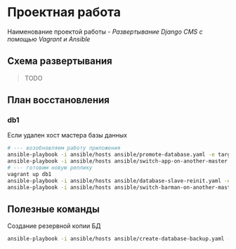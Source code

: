# Проектная работа

Наименование проектой работы - *Развертывание Django CMS с помощью Vagrant и Ansible*

## Схема развертывания

> TODO

## План восстановления

### db1

Если удален хост мастера базы данных

```bash
# --- возобновляем работу приложения
ansible-playbook -i ansible/hosts ansible/promote-database.yaml -e target=db2
ansible-playbook -i ansible/hosts ansible/switch-app-on-another-master.yaml -e master_ip=10.10.1.132
# --- готовим новую реплику
vagrant up db1
ansible-playbook -i ansible/hosts ansible/database-slave-reinit.yaml -e target=db1 -e master_ip=10.10.1.132
ansible-playbook -i ansible/hosts ansible/switch-barman-on-another-master.yaml -e master=db2
```

## Полезные команды

Создание резервной копии БД
```bash
ansible-playbook -i ansible/hosts ansible/create-database-backup.yaml -e master=db1
```
